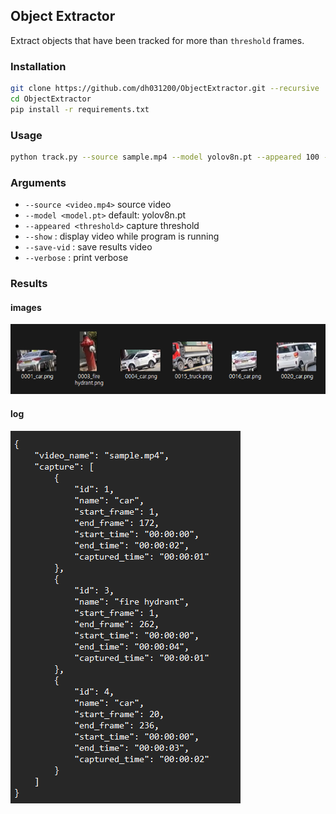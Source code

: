 ## Object Extractor
Extract objects that have been tracked for more than `threshold` frames.

### Installation

```bash
git clone https://github.com/dh031200/ObjectExtractor.git --recursive
cd ObjectExtractor
pip install -r requirements.txt
```

### Usage

```bash
python track.py --source sample.mp4 --model yolov8n.pt --appeared 100 --save-vid
```

### Arguments

* `--source <video.mp4>` source video
* `--model <model.pt>` default: yolov8n.pt
* `--appeared <threshold>` capture threshold
* `--show` : display video while program is running
* `--save-vid` : save results video
* `--verbose` : print verbose

### Results

#### images

![img_1.png](assets/img_1.png)

#### log

![img_2.png](assets/img_2.png)
